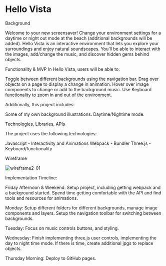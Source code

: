 # Hello Vista

Background

Welcome to your new screensaver! Change your environment settings for a daytime or night out mode at the beach (additional backgrounds will be added). Hello Vista is an interactive environment that lets you explore your surroundings and enjoy natural soundscapes. You’ll be able to interact with the images, add/change the music, and discover hidden gems behind objects.

Functionality & MVP
In Hello Vista, users will be able to:

Toggle between different backgrounds using the navigation bar.
Drag over objects on a page to display a change in animation.
Hover over image components to change or add to the background music.
Use Keyboard functionality to zoom in and out of the environment.

Additionally, this project includes:

Some of my own background illustrations.
Daytime/Nightime mode.

Technologies, Libraries, APIs

The project uses the following technologies:

Javascript - Interactivity and Animations
Webpack - Bundler
Three.js - Keyboard/functionality

Wireframe


![wireframe2-01](https://user-images.githubusercontent.com/73863913/170695999-7069975d-8972-4872-80ac-f35427e5208a.jpg)


Implementation Timeline:

Friday Afternoon & Weekend: Setup project, including getting webpack and a background started. Spend time getting comfortable with the API and find tools and resources for animations.

Monday: Setup different folders for different backgrounds, manage image components and layers. Setup the navigation toolbar for switching between backgrounds.

Tuesday: Focus on music controls buttons, and styling.

Wednesday: Finish implementing three.js user controls, implementing the day to night time mode. If there is time, create additional jpgs to replace objects.

Thursday Morning: Deploy to GitHub pages.
